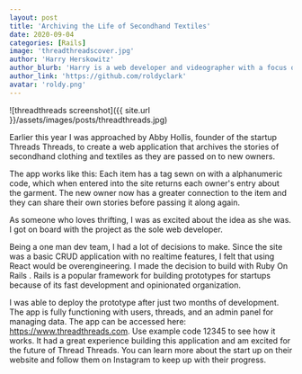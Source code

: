```yaml
---
layout: post
title: 'Archiving the Life of Secondhand Textiles'
date: 2020-09-04
categories: [Rails]
image: 'threadthreadscover.jpg'
author: 'Harry Herskowitz'
author_blurb: 'Harry is a web developer and videographer with a focus on using technology to empower local artists and communities'
author_link: 'https://github.com/roldyclark'
avatar: 'roldy.png'
---
```


![threadthreads screenshot]({{ site.url }}/assets/images/posts/threadthreads.jpg)

Earlier this year I was approached by Abby Hollis, founder of the startup Threads Threads, to create a web application that archives the stories of secondhand clothing and textiles as they are passed on to new owners.

The app works like this: Each item has a tag sewn on with a alphanumeric code, which when entered into the site returns each owner's entry about the garment. The new owner now has a greater connection to the item and they can share their own stories before passing it along again.

As someone who loves thrifting, I was as excited about the idea as she was. I got on board with the project as the sole web developer.

Being a one man dev team, I had a lot of decisions to make. Since the site was a basic CRUD application with no realtime features, I felt that using React would be overengineering. I made the decision to build with Ruby On Rails . Rails is a popular framework for building prototypes for startups because of its fast development and opinionated organization.

I was able to deploy the prototype after just two months of development. The app is fully functioning with users, threads, and an admin panel for managing data. The app can be accessed here: <https://www.threadthreads.com>. Use example code 12345 to see how it works.
It had a great experience building this application and am excited for the future of Thread Threads. You can learn more about the start up on their website and follow them on Instagram to keep up with their progress.
